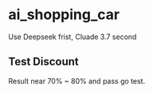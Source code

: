 # ai_shopping_car
Use Deepseek frist, Cluade 3.7 second

## Test Discount
Result near 70% ~ 80% and pass go test.
